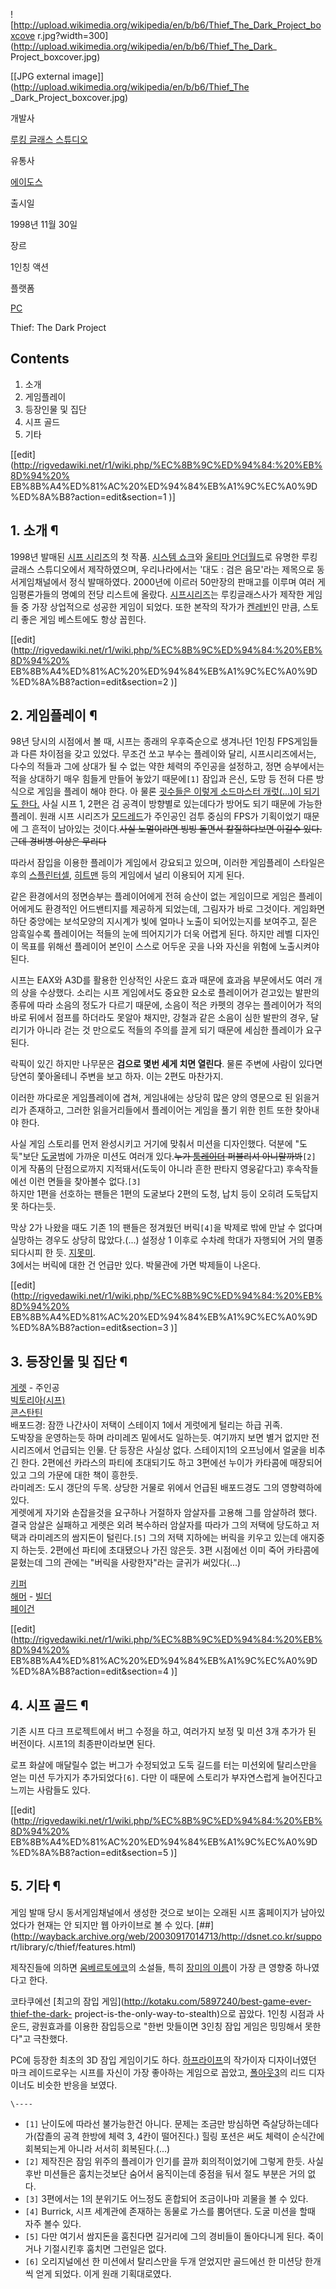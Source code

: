 ![http://upload.wikimedia.org/wikipedia/en/b/b6/Thief_The_Dark_Project_boxcove
r.jpg?width=300](http://upload.wikimedia.org/wikipedia/en/b/b6/Thief_The_Dark_
Project_boxcover.jpg)

[[JPG external image]](http://upload.wikimedia.org/wikipedia/en/b/b6/Thief_The
_Dark_Project_boxcover.jpg)

개발사

[루킹 글래스 스튜디오](%EB%A3%A8%ED%82%B9%20%EA%B8%80%EB%9E%98%EC%8A%A4%20%EC%8A%A4%ED%8A%9C%EB%94%94%EC%98%A4.md)

유통사

[에이도스](%EC%97%90%EC%9D%B4%EB%8F%84%EC%8A%A4.md)

출시일

1998년 11월 30일

장르

1인칭 액션

플랫폼

[PC](PC.md)

  
Thief: The Dark Project

## Contents

    

1. 소개 
2. 게임플레이 
3. 등장인물 및 집단 
4. 시프 골드 
5. 기타 

[[edit](http://rigvedawiki.net/r1/wiki.php/%EC%8B%9C%ED%94%84:%20%EB%8D%94%20%
EB%8B%A4%ED%81%AC%20%ED%94%84%EB%A1%9C%EC%A0%9D%ED%8A%B8?action=edit&section=1
)]

## 1. 소개 ¶

1998년 발매된 [시프 시리즈](%EC%8B%9C%ED%94%84%20%EC%8B%9C%EB%A6%AC%EC%A6%88.md)의 첫
작품. [시스템 쇼크](%EC%8B%9C%EC%8A%A4%ED%85%9C%20%EC%87%BC%ED%81%AC.md)와 [울티마 언더월드](%EC%9A%B8%ED%8B%B0%EB%A7%88%20%EC%96%B8%EB%8D%94%EC%9B%94%EB%93%9C.md)로
유명한 루킹 글래스 스튜디오에서 제작하였으며, 우리나라에서는 '대도 : 검은 음모'라는 제목으로 동서게임채널에서 정식 발매하였다.
2000년에 이르러 50만장의 판매고를 이루며 여러 게임평론가들의 명예의 전당 리스트에 올랐다. [시프시리즈](%EC%8B%9C%ED%94%84%20%EC%8B%9C%EB%A6%AC%EC%A6%88.md)는 루킹글래스사가 제작한 게임들
중 가장 상업적으로 성공한 게임이 되었다. 또한 본작의 작가가 [켄레빈](%EC%BC%84%20%EB%A0%88%EB%B9%88.md)인 만큼, 스토리 좋은 게임 베스트에도 항상 꼽힌다.

  

[[edit](http://rigvedawiki.net/r1/wiki.php/%EC%8B%9C%ED%94%84:%20%EB%8D%94%20%
EB%8B%A4%ED%81%AC%20%ED%94%84%EB%A1%9C%EC%A0%9D%ED%8A%B8?action=edit&section=2
)]

## 2. 게임플레이 ¶

98년 당시의 시점에서 볼 때, 시프는 종래의 우후죽순으로 생겨나던 1인칭 FPS게임들과 다른 차이점을 갖고 있었다. 무조건 쏘고 부수는
플레이와 달리, 시프시리즈에서는, 다수의 적들과 그에 상대가 될 수 없는 약한 체력의 주인공을 설정하고, 정면 승부에서는 적을 상대하기 매우
힘들게 만들어 놓았기 때문에`[1]` 잠입과 은신, 도망 등 전혀 다른 방식으로 게임을 플레이 해야 한다. 아 물론 [굇수들은 이렇게
소드마스터 개럿(...)이 되기도 한다.](http://youtu.be/X1YmjRp0i8o) 사실 시프 1, 2편은 검 공격이 방향별로
있는데다가 방어도 되기 때문에 가능한 플레이. 원래 시프 시리즈가
[모드레드](%EB%AA%A8%EB%93%9C%EB%A0%88%EB%93%9C.md)가 주인공인 검투 중심의 FPS가 기획이었기 때문에
그 흔적이 남아있는 것이다.<del>사실 노멀이라면 빙빙 돌면서 칼질하다보면 이길수 있다. 근데 경비병 이상은 무리다</del>

  

따라서 잠입을 이용한 플레이가 게임에서 강요되고 있으며, 이러한 게임플레이 스타일은 후의 [스플린터셀](%EC%8A%A4%ED%94%8C%EB%A6%B0%ED%84%B0%20%EC%85%80.md),
[히트맨](%ED%9E%88%ED%8A%B8%EB%A7%A8.md) 등의 게임에서 널리 이용되어 지게 된다.

  

같은 환경에서의 정면승부는 플레이어에게 전혀 승산이 없는 게임이므로 게임은 플레이어에게도 환경적인 어드밴티지를 제공하게 되었는데, 그림자가
바로 그것이다. 게임화면 하단 중앙에는 보석모양의 지시계가 빛에 얼마나 노출이 되어있는지를 보여주고, 짙은 암흑일수록 플레이어는 적들의 눈에
띄어지기가 더욱 어렵게 된다. 하지만 레벨 디자인이 목표를 위해선 플레이어 본인이 스스로 어두운 곳을 나와 자신을 위험에 노출시켜야 된다.

  

시프는 EAX와 A3D를 활용한 인상적인 사운드 효과 때문에 효과음 부문에서도 여러 개의 상을 수상했다. 소리는 시프 게임에서도 중요한
요소로 플레이어가 걷고있는 발판의 종류에 따라 소음의 정도가 다르기 때문에, 소음이 적은 카펫의 경우는 플레이어가 적의 바로 뒤에서 점프를
하더라도 못알아 채지만, 강철과 같은 소음이 심한 발판의 경우, 달리기가 아니라 걷는 것 만으로도 적들의 주의를 끌게 되기 때문에 세심한
플레이가 요구된다.

  

락픽이 있긴 하지만 나무문은 **검으로 몇번 세게 치면 열린다**. 물론 주변에 사람이 있다면 당연히 쫓아올테니 주변을 보고 하자. 이는
2편도 마찬가지.

  

이러한 까다로운 게임플레이에 겹쳐, 게임내에는 상당히 많은 양의 영문으로 된 읽을거리가 존재하고, 그러한 읽을거리들에서 플레이어는 게임을
풀기 위한 힌트 또한 찾아내야 한다.

  

사실 게임 스토리를 먼저 완성시키고 거기에 맞춰서 미션을 디자인했다. 덕분에 "도둑"보단
[도굴](%EB%8F%84%EA%B5%B4.md)범에 가까운 미션도 여러개 있다.<del>누가
[툼레이더](%ED%88%BC%EB%A0%88%EC%9D%B4%EB%8D%94.md) 퍼블리셔 아니랄까봐</del>`[2]` 이게
작품의 단점으로까지 지적돼서(도둑이 아니라 흔한 판타지 영웅같다고) 후속작들에선 이런 면들을 찾아볼수 없다.`[3]`  
하지만 1편을 선호하는 팬들은 1편의 도굴보다 2편의 도청, 납치 등이 오히려 도둑답지 못 하다는듯.

  

막상 2가 나왔을 때도 기존 1의 팬들은 정겨웠던 버릭`[4]`을 박제로 밖에 만날 수 없다며 실망하는 경우도 상당히 많았다.(...)
설정상 1 이후로 수차례 학대가 자행되어 거의 멸종되다시피 한 듯.
[지못미](%EC%A7%80%EB%AA%BB%EB%AF%B8.md).  
3에서는 버릭에 대한 건 언급만 있다. 박물관에 가면 박제들이 나온다.

  

[[edit](http://rigvedawiki.net/r1/wiki.php/%EC%8B%9C%ED%94%84:%20%EB%8D%94%20%
EB%8B%A4%ED%81%AC%20%ED%94%84%EB%A1%9C%EC%A0%9D%ED%8A%B8?action=edit&section=3
)]

## 3. 등장인물 및 집단 ¶

[게렛](%EA%B2%8C%EB%A0%9B.md) \- 주인공  
[빅토리아(시프)](%EB%B9%85%ED%86%A0%EB%A6%AC%EC%95%84%28%EC%8B%9C%ED%94%84%29.md)  
[콘스탄틴](%EC%BD%98%EC%8A%A4%ED%83%84%ED%8B%B4.md)  
배포드경: 잠깐 나간사이 저택이 스테이지 1에서 게럿에게 털리는 하급 귀족.  
도박장을 운영하는듯 하며 라미레즈 밑에서도 일하는듯. 여기까지 보면 별거 없지만 전시리즈에서 언급되는 인물. 단 등장은 사실상 없다.
스테이지1의 오프닝에서 얼굴을 비추긴 한다. 2편에선 카라스의 파티에 초대되기도 하고 3편에선 누이가 카타콤에 매장되어 있고 그의 가문에
대한 책이 흥한듯.  
라미레즈: 도시 갱단의 두목. 상당한 거물로 위에서 언급된 배포드경도 그의 영향력하에 있다.  
게렛에게 자기와 손잡을것을 요구하나 거절하자 암살자를 고용해 그를 암살하려 했다.  
결국 암살은 실패하고 게렛은 외려 복수하러 암살자를 따라가 그의 저택에 당도하고 저택과 라미레즈의 쌈지돈이 털린다.`[5]` 그의 저택
지하에는 버릭을 키우고 있는데 애지중지 하는듯. 2편에선 파티에 초대됐으나 가진 않은듯. 3편 시점에선 이미 죽어 카타콤에 묻혔는데 그의
관에는 "버릭을 사랑한자"라는 글귀가 써있다(...)

  
  

[키퍼](%ED%82%A4%ED%8D%BC.md)  
[해머](%ED%95%B4%EB%A8%B8.md) \- [빌더](%EB%B9%8C%EB%8D%94.md)  
[페이건](%ED%8E%98%EC%9D%B4%EA%B1%B4.md)

  

[[edit](http://rigvedawiki.net/r1/wiki.php/%EC%8B%9C%ED%94%84:%20%EB%8D%94%20%
EB%8B%A4%ED%81%AC%20%ED%94%84%EB%A1%9C%EC%A0%9D%ED%8A%B8?action=edit&section=4
)]

## 4. 시프 골드 ¶

기존 시프 다크 프로젝트에서 버그 수정을 하고, 여러가지 보정 및 미션 3개 추가가 된 버전이다. 시프1의 최종판이라보면 된다.

  

로프 화살에 매달릴수 없는 버그가 수정되었고 도둑 길드를 터는 미션외에 탈리스만을 얻는 미션 두가지가 추가되었다`[6]`. 다만 이 때문에
스토리가 부자연스럽게 늘어진다고 느끼는 사람들도 있다.

  

[[edit](http://rigvedawiki.net/r1/wiki.php/%EC%8B%9C%ED%94%84:%20%EB%8D%94%20%
EB%8B%A4%ED%81%AC%20%ED%94%84%EB%A1%9C%EC%A0%9D%ED%8A%B8?action=edit&section=5
)]

## 5. 기타 ¶

게임 발매 당시 동서게임채널에서 생성한 것으로 보이는 오래된 시프 홈페이지가 남아있었다가 현재는 안 되지만 웹 아카이브로 볼 수 있다. <d
el>[##](http://wayback.archive.org/web/20030917014713/http://dsnet.co.kr/suppo
rt/library/c/thief/features.html)</del>

  

제작진들에 의하면 [움베르토에코](%EC%9B%80%EB%B2%A0%EB%A5%B4%ED%86%A0%20%EC%97%90%EC%BD%94.md)의 소설들, 특히
[장미의 이름](%EC%9E%A5%EB%AF%B8%EC%9D%98%20%EC%9D%B4%EB%A6%84.md)이 가장 큰 영향중
하나였다고 한다.

  

코타쿠에선 [최고의 잠입 게임](http://kotaku.com/5897240/best-game-ever-thief-the-dark-
project-is-the-only-way-to-stealth)으로 꼽았다. 1인칭 시점과 사운드, 광원효과를 이용한 잠입등으로 "한번
맛들이면 3인칭 잠입 게임은 밍밍해서 못한다"고 극찬했다.

  

PC에 등장한 최초의 3D 잠입 게임이기도 하다. [하프라이프](%ED%95%98%ED%94%84%20%EB%9D%BC%EC%9D%B4%ED%94%84.md)의 작가이자 디자이너였던 마크
레이드로우는 시프를 자신이 가장 좋아하는 게임으로 꼽았고, [폴아웃3](%ED%8F%B4%EC%95%84%EC%9B%83%203.md)의 리드 디자이너도 비슷한 반응을 보였다.

`\----`

  * `[1]` 난이도에 따라선 불가능한건 아니다. 문제는 조금만 방심하면 즉살당하는데다가(잡졸의 공격 한방에 체력 3, 4칸이 떨어진다.) 힐링 포션은 써도 체력이 순식간에 회복되는게 아니라 서서히 회복된다.(...)
  * `[2]` 제작진은 잠임 위주의 플레이가 인기를 끌까 회의적이었기에 그렇게 한듯. 사실 후반 미션들은 훔치는것보단 숨어서 움직이는데 중점을 둬서 절도 부분은 거의 없다.
  * `[3]` 3편에서는 1의 분위기도 어느정도 혼합되어 조금이나마 괴물을 볼 수 있다.
  * `[4]` Burrick, 시프 세계관에 존재하는 동물로 가스를 뿜어댄다. 도굴 미션을 할때 자주 볼수 있다.
  * `[5]` 다만 여기서 쌈지돈을 훔친다면 길거리에 그의 경비들이 돌아다니게 된다. 죽이거나 기절시킨후 훔치면 그런일은 없다.
  * `[6]` 오리지널에선 한 미션에서 탈리스만을 두개 얻었지만 골드에선 한 미션당 한개씩 얻게 되었다. 이게 원래 기획대로였다.

